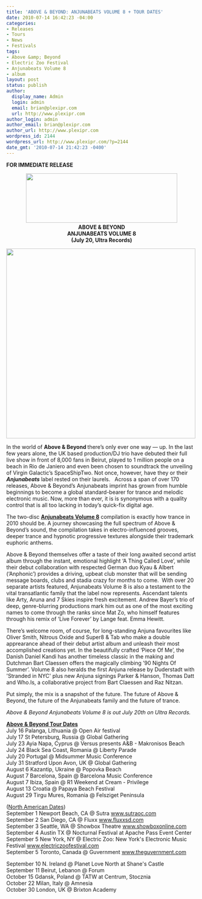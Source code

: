 ```yaml
---
title: 'ABOVE & BEYOND: ANJUNABEATS VOLUME 8 + TOUR DATES'
date: 2010-07-14 16:42:23 -04:00
categories:
- Releases
- Tours
- News
- Festivals
tags:
- Above &amp; Beyond
- Electric Zoo Festival
- Anjunabeats Volume 8
- album
layout: post
status: publish
author:
  display_name: Admin
  login: admin
  email: brian@plexipr.com
  url: http://www.plexipr.com
author_login: admin
author_email: brian@plexipr.com
author_url: http://www.plexipr.com
wordpress_id: 2144
wordpress_url: http://www.plexipr.com/?p=2144
date_gmt: '2010-07-14 21:42:23 -0400'
---
```


<p><strong>FOR IMMEDIATE RELEASE</strong></p>
<p style="text-align: center;"><strong><a href="http://www.ultrarecords.com"><img class="size-full wp-image-2146 aligncenter" title="Ultra Music" src="http://www.plexipr.com/wp-content/uploads/2010/07/UltraMusic.jpg" alt="" width="400" height="130" /></a></strong><strong><br />
ABOVE &amp; BEYOND<br />
ANJUNABEATS VOLUME 8<br />
(July 20, Ultra Records)</strong></p>
<p><strong><a href="http://www.aboveandbeyond.com"><img class="size-full wp-image-2145 aligncenter" title="Anjunabeats Volume 8" src="http://www.plexipr.com/wp-content/uploads/2010/07/anjunabeats8.jpg" alt="" width="500" height="500" /></a></strong></p>
<p>In the world of <strong>Above &amp; Beyond </strong>there’s only ever one way — up. In the last few years alone, the UK based production/DJ trio have debuted their full live show in front of 8,000 fans in Beirut, played to 1 million people on a beach in Rio de Janiero and even been chosen to soundtrack the unveiling of Virgin Galactic’s SpaceShipTwo. Not once, however, have they or their <em><strong>Anjunabeats</strong></em> label rested on their laurels.    Across a span of over 170 releases, Above &amp; Beyond’s Anjunabeats imprint has grown from humble beginnings to become a global standard-bearer for trance and melodic electronic music. Now, more than ever, it is is synonymous with a quality control that is all too lacking in today’s quick-fix digital age.</p>
<p>The two-disc <span style="text-decoration: underline;"><strong>Anjunabeats Volume 8</strong></span> compilation is exactly how trance in 2010 should be. A journey showcasing the full spectrum of Above &amp; Beyond’s sound, the compilation takes in electro-influenced grooves, deeper trance and hypnotic progressive textures alongside their trademark euphoric anthems.</p>
<p>Above &amp; Beyond themselves offer a taste of their long awaited second artist album through the instant, emotional highlight ‘A Thing Called Love’, while their debut collaboration with respected German duo Kyau &amp; Albert (‘Anphonic’) provides a driving, upbeat club monster that will be sending message boards, clubs and stadia crazy for months to come.  With over 20 separate artists featured, Anjunabeats Volume 8 is also a testament to the vital transatlantic family that the label now represents. Ascendant talents like Arty, Aruna and 7 Skies inspire fresh excitement. Andrew Bayer’s trio of deep, genre-blurring productions mark him out as one of the most exciting names to come through the ranks since Mat Zo, who himself features through his remix of ‘Live Forever’ by Lange feat. Emma Hewitt.</p>
<p>There’s welcome room, of course, for long-standing Anjuna favourites like Oliver Smith, Nitrous Oxide and Super8 &amp; Tab who make a double apprearance ahead of their debut artist album and unleash their most accomplished creations yet. In the beautifully crafted ‘Piece Of Me’, the Danish Daniel Kandi has another timeless classic in the making and Dutchman Bart Claessen offers the magically climbing ’90 Nights Of Summer’. Volume 8 also heralds the first Anjuna release by Duderstadt with 'Stranded in NYC' plus new Anjuna signings Parker &amp; Hanson, Thomas Datt and Who.Is, a collaborative project from Bart Claessen and Raz Nitzan.</p>
<p>Put simply, the mix is a snapshot of the future. The future of Above &amp; Beyond, the future of the Anjunabeats family and the future of trance.</p>
<p><em>Above &amp; Beyond Anjunabeats Volume 8 is out July 20th on Ultra Records.</em></p>
<p><span style="text-decoration: underline;"><strong>Above &amp; Beyond Tour Dates</strong></span><br />
July 16 Palanga, Lithuania @ Open Air festival<br />
July 17 St Petersburg, Russia @ Global Gathering<br />
July 23 Ayia Napa, Cyprus @ Versus presents A&amp;B - Makronisos Beach<br />
July 24 Black Sea Coast, Romania @ Liberty Parade<br />
July 20 Portugal @ Midsummer Music Conference<br />
July 31 Stratford Upon Avon, UK @ Global Gathering<br />
August 6 Kazantip, Ukraine @ Popovka Beach<br />
August 7 Barcelona, Spain @ Barcelona Music Conference<br />
August 7 Ibiza, Spain @ R1 Weekend at Cream - Privilege<br />
August 13 Croatia @ Papaya Beach Festival<br />
August 29 Tirgu Mures, Romania @ Felsziget Peninsula</p>
<p>(<span style="text-decoration: underline;">North American Dates</span>)<br />
September 1 Newport Beach, CA @ Sutra <a href="http://">www.sutraoc.com</a><br />
September 2 San Diego, CA @ Fluxx <a href="http://">www.fluxxsd.com</a><br />
September 3 Seattle, WA @ Showbox Theatre <a href="http://">www.showboxonline.com</a><br />
September 4 Austin TX @ Nocturnal Festival at Apache Pass Event Center<br />
September 5 New York, NY @ Electric Zoo: New York's Electronic Music Festival <a href="http://">www.electriczoofestival.com</a><br />
September 5 Toronto, Canada @ Guvernment <a href="http://">www.theguvernment.com</a></p>
<p>September 10 N. Ireland @ Planet Love North at Shane's Castle<br />
September 11 Beirut, Lebanon @ Forum<br />
October 15 Gdansk, Poland @ TATW  at Centrum, Stocznia<br />
October 22 Milan, Italy @ Amnesia<br />
October 30 London, UK @ Brixton Academy</p>
